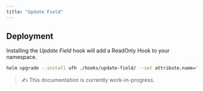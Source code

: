 ```yaml
---
title: "Update Field"
---
```


<!-- end -->

## Deployment

Installing the _Update Field_ hook will add a ReadOnly Hook to your namespace. 

```bash
helm upgrade --install ufh ./hooks/update-field/ --set attribute.name="category" --set attribute.value="my-own-category"
```

> ✍ This documentation is currently work-in-progress. 
